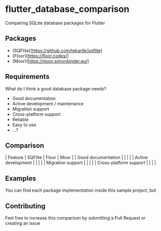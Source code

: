 # flutter_database_comparison

Comparing SQLite database packages for Flutter

## Packages

- (SQFlite)[https://github.com/tekartik/sqflite]
- (Floor)[https://floor.codes/]
- (Moor)[https://moor.simonbinder.eu/]

## Requirements

What do I think a good database package needs?
- Good documentation
- Active development / maintenance
- Migration support
- Cross-platform support
- Reliable
- Easy to use
- ...?

## Comparison

| Feature | SQFlite | Floor | Moor |
| Good documentation |  |  |  |
| Active development |  |  |  |
| Migration support |  |  |  |
| Cross-platform support |  |  |  |

## Examples

You can find each package implementation inside this sample project, but 

## Contributing

Feel free to increase this comparison by submitting a Pull Request or creating an issue
